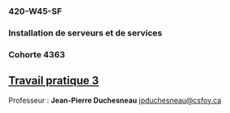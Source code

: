 ### 420-W45-SF
### Installation de serveurs et de services
### Cohorte 4363


## [Travail pratique 3](EFCSpartie1.md)

Professeur : **Jean-Pierre Duchesneau**
jpduchesneau@csfoy.ca
